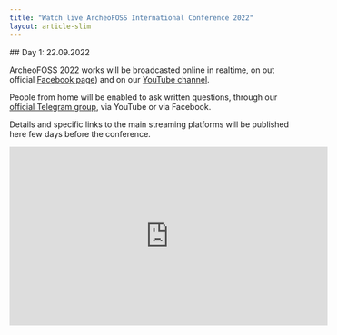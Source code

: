 ```yaml
---
title: "Watch live ArcheoFOSS International Conference 2022"
layout: article-slim
---
```


## Day 1: 22.09.2022

ArcheoFOSS 2022 works will be broadcasted online in realtime, on out official [Facebook page](https://www.facebook.com/archeofoss/videos/2331494287003429)) and on our [YouTube channel](https://www.youtube.com/watch?v=3XF2z0QDdeQ).

People from home will be enabled to ask written questions, through our [official Telegram group](https://t.me/ArcheoFOSS), via YouTube or via Facebook. 

Details and specific links to the main streaming platforms will be published here few days before the conference.


<iframe width="560" height="315" src="https://www.youtube.com/embed/3XF2z0QDdeQ" title="YouTube video player" frameborder="0" allow="accelerometer; autoplay; clipboard-write; encrypted-media; gyroscope; picture-in-picture" allowfullscreen></iframe>